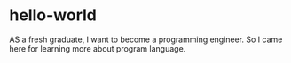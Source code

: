 # hello-world

AS a fresh graduate, I want to become a programming engineer.
So I came here for learning more about program language.
